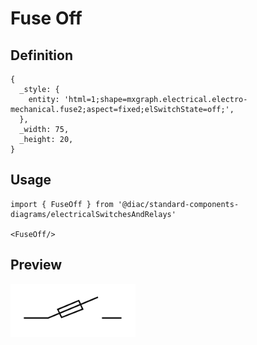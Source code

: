 # Fuse Off

## Definition

```
{
  _style: { 
    entity: 'html=1;shape=mxgraph.electrical.electro-mechanical.fuse2;aspect=fixed;elSwitchState=off;',
  },
  _width: 75,
  _height: 20,
}
```

## Usage

```
import { FuseOff } from '@diac/standard-components-diagrams/electricalSwitchesAndRelays'

<FuseOff/>
```

## Preview

<img src="./fuse-off.png" width="200"/>
